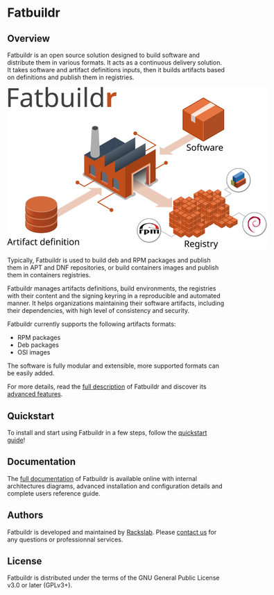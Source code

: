 # Fatbuildr

## Overview

Fatbuildr is an open source solution designed to build software and distribute
them in various formats. It acts as a continuous delivery solution. It takes
software and artifact definitions inputs, then it builds artifacts based on
definitions and publish them in registries.

<img
  src="doc/modules/overview/images/fatbuildr_overview.svg"
  alt="Fatbuildr Overview"
  style="display: inline-block; margin: 0 auto; max-width: 600px">

Typically, Fatbuildr is used to build deb and RPM packages and publish them in
APT and DNF repositories, or build containers images and publish them in
containers registries.

Fatbuildr manages artifacts definitions, build environments, the registries with
their content and the signing keyring in a reproducible and automated manner. It
helps organizations maintaining their software artifacts, including their
dependencies, with high level of consistency and security.

Fatbuildr currently supports the following artifacts formats:

* RPM packages
* Deb packages
* OSI images

The software is fully modular and extensible, more supported formats can be
easily added.

For more details, read the
[full description](https://docs.rackslab.io/fatbuildr/overview/what.html) of
Fatbuildr and discover its
[advanced features](https://docs.rackslab.io/fatbuildr/overview/features.html).

## Quickstart

To install and start using Fatbuildr in a few steps, follow the
[quickstart guide](https://docs.rackslab.io/fatbuildr/install/quickstart.html)!

## Documentation

The [full documentation](https://docs.rackslab.io/fatbuildr/overview/start.html)
of Fatbuildr is available online with internal architectures diagrams, advanced
installation and configuration details and complete users reference guide.

## Authors

Fatbuildr is developed and maintained by [Rackslab](https://rackslab.io). Please
[contact us](https://rackslab.io/en/contact/) for any questions or professionnal
services.

## License

Fatbuildr is distributed under the terms of the GNU General Public License v3.0
or later (GPLv3+).
